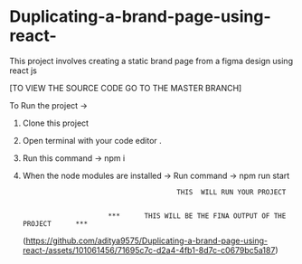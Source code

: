 # Duplicating-a-brand-page-using-react-
This project involves creating a static brand page from a figma design using react js 


[TO VIEW THE SOURCE CODE GO TO THE MASTER BRANCH]


To Run the project -> 

1) Clone this project
2) Open terminal with your code editor .
3) Run this command -> npm i
4) When the node modules are installed -> Run command -> npm run start

                                             THIS  WILL RUN YOUR PROJECT


                            ***      THIS WILL BE THE FINA OUTPUT OF THE PROJECT      ***
   (https://github.com/aditya9575/Duplicating-a-brand-page-using-react-/assets/101061456/71695c7c-d2a4-4fb1-8d7c-c0679bc5a187)

